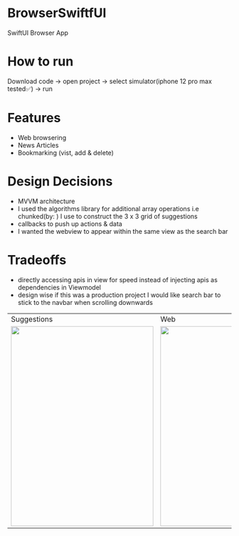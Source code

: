 # BrowserSwiftfUI
SwiftUI Browser App
# How to run 
Download code -> open project -> select simulator(iphone 12 pro max tested✅) -> run<br>
# Features 
- Web browsering
- News Articles
- Bookmarking (vist, add & delete)<br>
# Design Decisions
- MVVM architecture 
-  I used the algorithms library for additional array operations i.e chunked(by: ) I use to construct the 3 x 3 grid of suggestions 
- callbacks to push up actions & data
- I wanted the webview to appear within the same view as the search bar
# Tradeoffs
- directly accessing apis in view for speed instead of injecting apis as dependencies in Viewmodel 
- design wise if this was a production project I would like search bar to stick to the navbar when scrolling downwards
<table>
  <tr>
    <td>Suggestions</td>
     <td>Web</td>
     <td>Bookmarks</td>
  </tr>
  <tr>
    <td><img src="https://user-images.githubusercontent.com/49708426/161402315-6d0660c3-edcf-4dd5-a3b3-278b83007813.PNG" width=320 height=450></td>
    <td><img src="https://user-images.githubusercontent.com/49708426/161402339-a75311b3-68dd-41e4-8e5b-c8011f22cde4.PNG" width=320 height=450></td>
    <td><img src="https://user-images.githubusercontent.com/49708426/161402423-87a5393e-a4bf-440c-80e1-ca3be97e10e5.png" width=320 height=450></td>
   
  </tr>
  </table>
